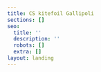 ```yaml
---
title: CS kitefoil Gallipoli
sections: []
seo:
  title: ''
  description: ''
  robots: []
  extra: []
layout: landing
---
```

